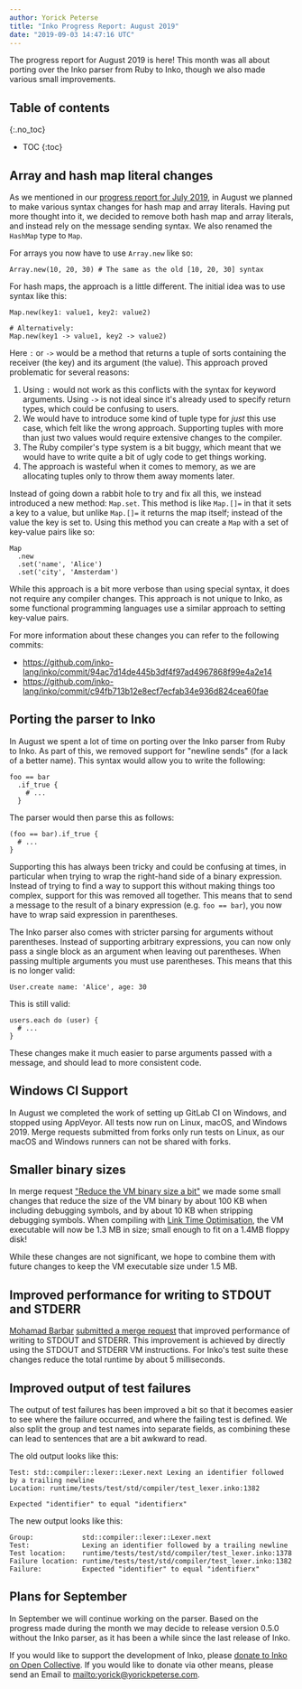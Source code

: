 ```yaml
---
author: Yorick Peterse
title: "Inko Progress Report: August 2019"
date: "2019-09-03 14:47:16 UTC"
---
```


The progress report for August 2019 is here! This month was all about porting
over the Inko parser from Ruby to Inko, though we also made various small
improvements.

<!-- READ MORE -->

## Table of contents
{:.no_toc}

* TOC
{:toc}

## Array and hash map literal changes

As we mentioned in our [progress report for July 2019][july-report], in August
we planned to make various syntax changes for hash map and array literals.
Having put more thought into it, we decided to remove both hash map and array
literals, and instead rely on the message sending syntax. We also renamed the
`HashMap` type to `Map`.

For arrays you now have to use `Array.new` like so:

```inko
Array.new(10, 20, 30) # The same as the old [10, 20, 30] syntax
```

For hash maps, the approach is a little different. The initial idea was to use
syntax like this:

```inko
Map.new(key1: value1, key2: value2)

# Alternatively:
Map.new(key1 -> value1, key2 -> value2)
```

Here `:` or `->` would be a method that returns a tuple of sorts containing the
receiver (the key) and its argument (the value). This approach proved
problematic for several reasons:

1. Using `:` would not work as this conflicts with the syntax for keyword
   arguments. Using `->` is not ideal since it's already used to specify return
   types, which could be confusing to users.
1. We would have to introduce some kind of tuple type for _just_ this use case,
   which felt like the wrong approach. Supporting tuples with more than just two
   values would require extensive changes to the compiler.
1. The Ruby compiler's type system is a bit buggy, which meant that we would
   have to write quite a bit of ugly code to get things working.
1. The approach is wasteful when it comes to memory, as we are allocating tuples
   only to throw them away moments later.

Instead of going down a rabbit hole to try and fix all this, we instead
introduced a new method: `Map.set`. This method is like `Map.[]=` in that it
sets a key to a value, but unlike `Map.[]=` it returns the map itself; instead
of the value the key is set to. Using this method you can create a `Map` with a
set of key-value pairs like so:

```inko
Map
  .new
  .set('name', 'Alice')
  .set('city', 'Amsterdam')
```

While this approach is a bit more verbose than using special syntax, it does not
require any compiler changes. This approach is not unique to Inko, as some
functional programming languages use a similar approach to setting key-value
pairs.

For more information about these changes you can refer to the following commits:

* <https://github.com/inko-lang/inko/commit/94ac7d14de445b3df4f97ad4967868f99e4a2e14>
* <https://github.com/inko-lang/inko/commit/c94fb713b12e8ecf7ecfab34e936d824cea60fae>

## Porting the parser to Inko

In August we spent a lot of time on porting over the Inko parser from Ruby to
Inko. As part of this, we removed support for "newline sends" (for a lack of a
better name). This syntax would allow you to write the following:

```inko
foo == bar
  .if_true {
    # ...
  }
```

The parser would then parse this as follows:

```inko
(foo == bar).if_true {
  # ...
}
```

Supporting this has always been tricky and could be confusing at times,
in particular when trying to wrap the right-hand side of a binary expression.
Instead of trying to find a way to support this without making things too
complex, support for this was removed all together. This means that to send a
message to the result of a binary expression (e.g. `foo == bar`), you now have
to wrap said expression in parentheses.

The Inko parser also comes with stricter parsing for arguments without
parentheses. Instead of supporting arbitrary expressions, you can now only pass
a single block as an argument when leaving out parentheses. When passing
multiple arguments you must use parentheses. This means that this is no longer
valid:

```inko
User.create name: 'Alice', age: 30
```

This is still valid:

```inko
users.each do (user) {
  # ...
}
```

These changes make it much easier to parse arguments passed with a message, and
should lead to more consistent code.

## Windows CI Support

In August we completed the work of setting up GitLab CI on Windows, and stopped
using AppVeyor. All tests now run on Linux, macOS, and Windows 2019. Merge
requests submitted from forks only run tests on Linux, as our macOS and Windows
runners can not be shared with forks.

## Smaller binary sizes

In merge request ["Reduce the VM binary size a bit"][mr75] we made some small
changes that reduce the size of the VM binary by about 100 KB when including
debugging symbols, and by about 10 KB when stripping debugging symbols. When
compiling with [Link Time Optimisation][lto], the VM executable will now be
1.3 MB in size; small enough to fit on a 1.4MB floppy disk!

While these changes are not significant, we hope to combine them with future
changes to keep the VM executable size under 1.5 MB.

## Improved performance for writing to STDOUT and STDERR

[Mohamad Barbar][mbarbar] [submitted a merge request][mr77] that improved
performance of writing to STDOUT and STDERR. This improvement is achieved by
directly using the STDOUT and STDERR VM instructions. For Inko's test suite
these changes reduce the total runtime by about 5 milliseconds.

## Improved output of test failures

The output of test failures has been improved a bit so that it becomes easier to
see where the failure occurred, and where the failing test is defined. We also
split the group and test names into separate fields, as combining these can lead
to sentences that are a bit awkward to read.

The old output looks like this:

```
Test: std::compiler::lexer::Lexer.next Lexing an identifier followed by a trailing newline
Location: runtime/tests/test/std/compiler/test_lexer.inko:1382

Expected "identifier" to equal "identifierx"
```

The new output looks like this:

```
Group:            std::compiler::lexer::Lexer.next
Test:             Lexing an identifier followed by a trailing newline
Test location:    runtime/tests/test/std/compiler/test_lexer.inko:1378
Failure location: runtime/tests/test/std/compiler/test_lexer.inko:1382
Failure:          Expected "identifier" to equal "identifierx"
```

## Plans for September

In September we will continue working on the parser. Based on the progress made
during the month we may decide to release version 0.5.0 without the Inko parser,
as it has been a while since the last release of Inko.

If you would like to support the development of Inko, please [donate to Inko on
Open Collective][open-collective]. If you would like to donate via other means,
please send an Email to <mailto:yorick@yorickpeterse.com>.

[july-report]: /news/inko-progress-report-july-2019/
[mr75]: https://gitlab.com/inko-lang/inko/merge_requests/75
[lto]: https://en.wikipedia.org/wiki/Interprocedural_optimization
[mr77]: https://gitlab.com/inko-lang/inko/merge_requests/77
[mbarbar]: https://gitlab.com/mbarbar
[open-collective]: https://opencollective.com/inko-lang
